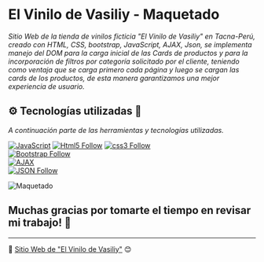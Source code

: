 # El Vinilo de Vasiliy - Maquetado

_Sitio Web de la tienda de vinilos ficticia "El Vinilo de Vasiliy" en Tacna-Perú, creado con HTML, CSS, bootstrap, JavaScript, AJAX, Json, se implementa manejo del DOM para la carga inicial de las Cards de productos y para la incorporación de filtros por categoría solicitado por el cliente, teniendo como ventaja que se carga primero cada página y luego se cargan las cards de los productos, de esta manera garantizamos una mejor experiencia de usuario._

## ⚙️ Tecnologías utilizadas 🚀

_A continuación parte de las herramientas y tecnologías utilizadas._

[![JavaScript](https://img.shields.io/badge/JavaScript-F7DF1E?style=for-the-badge&logo=javascript&logoColor=white&labelColor=101010)](#)
[![Html5 Follow](https://img.shields.io/badge/HTML5-E34F26?style=for-the-badge&logo=html5&logoColor=white&labelColor=101010)](#)
[![css3 Follow](https://img.shields.io/badge/CSS3-1572B6?style=for-the-badge&logo=css3&logoColor=white&labelColor=101010)](#)
</br>
[![Bootstrap Follow](https://img.shields.io/badge/Bootstrap-563D7C?style=for-the-badge&logo=bootstrap&logoColor=white&labelColor=101010)](#)
</br>
[![AJAX](https://img.shields.io/badge/AJAX-F7DF1E?style=for-the-badge&logo=javascript&logoColor=white&labelColor=101010)](#)
</br>
[![JSON Follow](https://img.shields.io/badge/json-E34F26?style=for-the-badge&logo=json&logoColor=white&labelColor=101010)](#)

![Maquetado](https://github.com/iwill88/ProyectoFinalJs/blob/master/Imagenes/El-Vinilo-de-Vasiliy_Website.jpg)

## Muchas gracias por tomarte el tiempo en revisar mi trabajo! 🎁

---
📌 [Sitio Web de "El Vinilo de Vasiliy"](https://iwill88.github.io/El-Vinilo-de-Vasiliy_Website/) 😊
